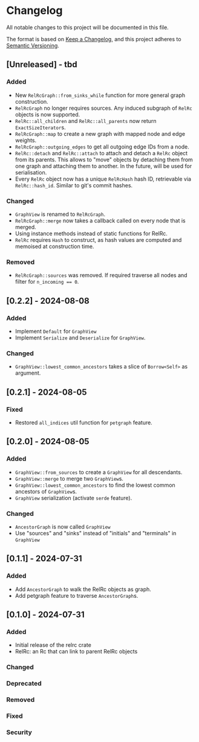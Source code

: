 # Changelog

All notable changes to this project will be documented in this file.

The format is based on [Keep a Changelog](https://keepachangelog.com/en/1.0.0/),
and this project adheres to [Semantic Versioning](https://semver.org/spec/v2.0.0.html).

## [Unreleased] - tbd

### Added
- New `RelRcGraph::from_sinks_while` function for more general graph construction.
- `RelRcGraph` no longer requires sources. Any induced subgraph of `RelRc` objects is now supported.
- `RelRc::all_children` and `RelRc::all_parents` now return `ExactSizeIterator`s.
- `RelRcGraph::map` to create a new graph with mapped node and edge weights.
- `RelRcGraph::outgoing_edges` to get all outgoing edge IDs from a node.
- `RelRc::detach` and `RelRc::attach` to attach and detach a `RelRc` object from its parents. This allows to "move" objects by detaching them from one graph and attaching them to another. In the future, will be used for serialisation.
- Every `RelRc` object now has a unique `RelRcHash` hash ID, retrievable via `RelRc::hash_id`. Similar to git's commit hashes.

### Changed
- `GraphView` is renamed to `RelRcGraph`.
- `RelRcGraph::merge` now takes a callback called on every node that is merged.
- Using instance methods instead of static functions for RelRc. 
- `RelRc` requires `Hash` to construct, as hash values are computed and memoised at construction time.

### Removed
- `RelRcGraph::sources` was removed. If required traverse all nodes and filter for `n_incoming == 0`.

## [0.2.2] - 2024-08-08

### Added
- Implement `Default` for `GraphView`
- Implement `Serialize` and `Deserialize` for `GraphView`.

### Changed
- `GraphView::lowest_common_ancestors` takes a slice of `Borrow<Self>` as argument.


## [0.2.1] - 2024-08-05

### Fixed
- Restored `all_indices` util function for `petgraph` feature.

## [0.2.0] - 2024-08-05

### Added
- `GraphView::from_sources` to create a `GraphView` for all descendants.
- `GraphView::merge` to merge two `GraphView`s.
- `GraphView::lowest_common_ancestors` to find the lowest common ancestors of `GraphView`s.
- `GraphView` serialization (activate `serde` feature).

### Changed
- `AncestorGraph` is now called `GraphView`
- Use "sources" and "sinks" instead of "initials" and "terminals" in `GraphView`

## [0.1.1] - 2024-07-31

### Added
- Add `AncestorGraph` to walk the RelRc objects as graph.
- Add petgraph feature to traverse `AncestorGraph`s.

## [0.1.0] - 2024-07-31

### Added
- Initial release of the relrc crate
- RelRc: an Rc that can link to parent RelRc objects

### Changed

### Deprecated

### Removed

### Fixed

### Security